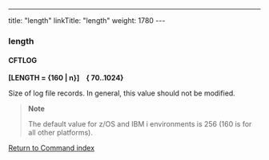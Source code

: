 ---
title: "length"
linkTitle: "length"
weight: 1780
---<span id="length"></span>

### length

#### CFTLOG

****[LENGTH = {160 &#124; n}]    { 70..1024}****

Size of log file records. In general, this value should not be modified.

> **Note**
>
> The default value for z/OS and IBM i environments is 256 (160 is for all other platforms).

[Return to Command index](../../)
